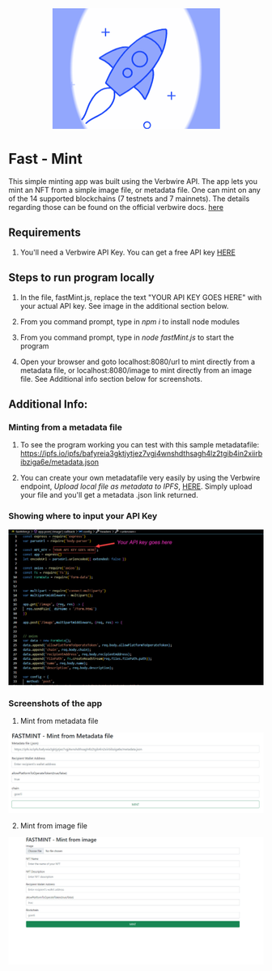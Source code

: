 <div align="center">
    <img alt="verbwire" src="resources/rocketLauncher_.gif"/>
</div>

# Fast - Mint
This simple minting app was built using the Verbwire API. The app lets you mint an NFT from a simple image file, or metadata file. One can mint on any of the 14 supported blockchains (7 testnets and 7 mainnets). The details regarding those can be found on the official verbwire docs. [here](https://docs.verbwire.com/docs)

## Requirements
1. You'll need a Verbwire API Key. You can get a free API key [HERE](https://www.verbwire.com/auth/register)

## Steps to run program locally
1. In the file, fastMint.js, replace the text "YOUR API KEY GOES HERE" with your actual API key. See image in the additional section below.

2. From you command prompt, type in *npm i* to install node modules

3. From you command prompt, type in *node fastMint.js* to start the program 

4. Open your browser and goto localhost:8080/url to mint directly from a metadata file, or localhost:8080/image to mint directly from an image file. See Additional info section below for screenshots.


## Additional Info:
### Minting from a metadata file
1. To see the program working you can test with this sample metadatafile: https://ipfs.io/ipfs/bafyreia3gktjytjez7vgj4wnshdthsagh4lz2tgib4in2xiirbibziga6e/metadata.json

2. You can create your own metadatafile very easily by using the Verbwire endpoint, *Upload local file as metadata to IPFS*, [HERE](https://docs.verbwire.com/reference/post_nft-store-metadatafromimage). Simply upload your file and you'll get a metadata .json link returned.

### Showing where to input your API Key
<div align="center">
    <img alt="inputApiKeyHere" src="resources/input_API_key.jpg"/>
</div>

### Screenshots of the app
1. Mint from metadata file
<div align="center">
    <img alt="mintFromMetadata" src="resources/fastMint_from_metadata_screenshot.jpg"/>
</div>


2. Mint from image file
<div align="center">
    <img alt="mintFromImage" src="resources/fastMint_from_image_screenshot.jpg"/>
</div>

